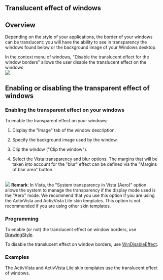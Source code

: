 


## Translucent effect of windows
			



<a name="NOTE1"></a>
<a name="NOTE1_1"></a>


## Overview
<a name="overview_ELTTEXTE000100"></a>
Depending on the style of your applications, the border of your windows can be translucent: you will have the ability to see in transparency the windows found below or the background image of your Windows desktop.

In the context menu of windows, "Disable the translucent effect for the window borders" allows the user disable the translucent effect on the windows. <br>![](https://doc.pcsoft.fr/en-US/images/image.awp?langid=3&name=MenuCtxFenetre.gif)


<a name="NOTE2"></a>
<a name="NOTE2_1"></a>


## Enabling or disabling the transparent effect of windows
<a name="enabling_disabling_the_transparent_effect_windows_ELTTEXTE000124"></a>


### Enabling the transparent effect on your windows
<a name="enabling_the_transparent_effect_your_windows_ELTPARAGRAPHE000021"></a>

To enable the transparent effect on your windows:

1. Display the "Image" tab of the window description.

2. Specify the background image used by the window.

3. Clip the window ("Clip the window").  

4. Select the Vista transparency and blur options. The margins that will be taken into account for the "blur" effect can be defined via the "Margins of blur area" button.

<br>![](https://doc.pcsoft.fr/en-US/images/image.awp?langid=3&name=flou_vista.gif)
**Remark**: In Vista, the "System transparency in Vista (Aero)" option allows the system to manage the transparency if the display mode used is the "Aero" mode. We recommend that you use this option if you are using the ActivVista and ActivVista Lite skin templates. This option is not recommended if you are using other skin templates.
<a name="NOTE2_2"></a>


### Programming
<a name="programming_ELTPARAGRAPHE000036"></a>

To enable (or not) the translucent effect on window borders, use [DrawingStyle](../WDLang1/3014030.md).

To disable the translucent effect on window borders, use [WinDisableEffect](../WDLang1/1000017172.md).
<a name="NOTE2_3"></a>


### Examples
<a name="examples_ELTPARAGRAPHE000051"></a>

The ActivVista and ActivVista Lite skin templates use the translucent effect of windows.


